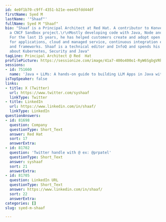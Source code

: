 ```yaml
---
id: 4e0f1b70-c9ff-4351-b21e-eee43fdd44df
firstName: Syed M
lastName: '"Shaaf"'
fullName: Syed M "Shaaf"
bio: "Shaaf is a Principal Architect at Red Hat. A contributor to Konveyor community
  a CNCF Sandbox project.\r\nMostly developing code with Java, Node and recently AI/ML.
  For the last 15 years, he has helped customers create and adopt open source solutions
  for applications, cloud and managed service, continuous integration environments,
  and frameworks. Shaaf is a technical editor and InfoQ and spends his time writing
  about Kubernetes, Security and Java"
tagLine: Principal Architect @ Red  Hat
profilePicture: https://sessionize.com/image/41a7-400o400o1-RyW6SgbgVRh4Xn1VYfGvRf.jpg
sessions:
- id: 751660
  name: 'Java + LLMs: A hands-on guide to building LLM Apps in Java with JakartaEE'
isTopSpeaker: false
links:
- title: X (Twitter)
  url: https://www.twitter.com/syshaaf
  linkType: Twitter
- title: LinkedIn
  url: https://www.linkedin.com/in/shaaf/
  linkType: LinkedIn
questionAnswers:
- id: 81698
  question: Company
  questionType: Short_Text
  answer: Red Hat
  sort: 17
  answerExtra:
- id: 81702
  question: 'Twitter handle with @ ex: @prpatel'
  questionType: Short_Text
  answer: syshaaf
  sort: 21
  answerExtra:
- id: 81705
  question: LinkedIn URL
  questionType: Short_Text
  answer: https://www.linkedin.com/in/shaaf/
  sort: 22
  answerExtra:
categories: []
slug: syed-m-shaaf

---
```

